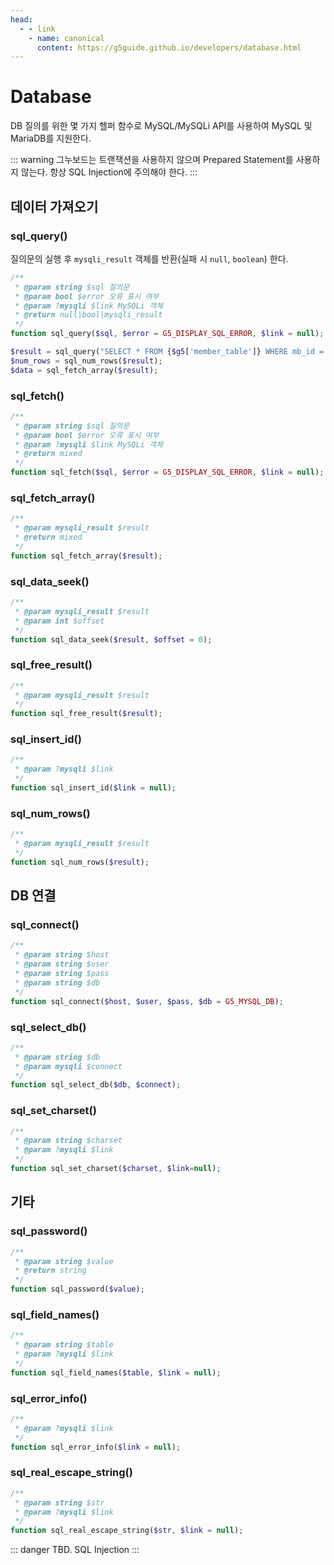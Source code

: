 ```yaml
---
head:
  - - link
    - name: canonical
      content: https://g5guide.github.io/developers/database.html
---
```

# Database

DB 질의를 위한 몇 가지 헬퍼 함수로 MySQL/MySQLi API를 사용하여 MySQL 및 MariaDB를 지원한다.

::: warning
그누보드는 트랜잭션을 사용하지 않으며 Prepared Statement를 사용하지 않는다. 항상 SQL Injection에 주의해야 한다.
:::

## 데이터 가져오기

### sql_query()
질의문의 실행 후 `mysqli_result` 객체를 반환(실패 시 `null`, `boolean`) 한다.

```php
/**
 * @param string $sql 질의문
 * @param bool $error 오류 표시 여부
 * @param ?mysqli $link MySQLi 객체
 * @return null|bool|mysqli_result
 */
function sql_query($sql, $error = G5_DISPLAY_SQL_ERROR, $link = null);
```

```php
$result = sql_query("SELECT * FROM {$g5['member_table']} WHERE mb_id = 'admin'");
$num_rows = sql_num_rows($result);
$data = sql_fetch_array($result);
```

### sql_fetch()

```php
/**
 * @param string $sql 질의문
 * @param bool $error 오류 표시 여부
 * @param ?mysqli $link MySQLi 객체
 * @return mixed
 */
function sql_fetch($sql, $error = G5_DISPLAY_SQL_ERROR, $link = null);
```

### sql_fetch_array()

```php
/**
 * @param mysqli_result $result
 * @return mixed
 */
function sql_fetch_array($result);
```

### sql_data_seek()

```php
/**
 * @param mysqli_result $result
 * @param int $offset
 */
function sql_data_seek($result, $offset = 0);
```

### sql_free_result()

```php
/**
 * @param mysqli_result $result
 */
function sql_free_result($result);
```

### sql_insert_id()

```php
/**
 * @param ?mysqli $link
 */
function sql_insert_id($link = null);
```

### sql_num_rows()

```php
/**
 * @param mysqli_result $result
 */
function sql_num_rows($result);
```

## DB 연결

### sql_connect()

```php
/**
 * @param string $host
 * @param string $user
 * @param string $pass
 * @param string $db
 */
function sql_connect($host, $user, $pass, $db = G5_MYSQL_DB);
```

### sql_select_db()

```php
/**
 * @param string $db
 * @param mysqli $connect
 */
function sql_select_db($db, $connect);
```

### sql_set_charset()

```php
/**
 * @param string $charset
 * @param ?mysqli $link
 */
function sql_set_charset($charset, $link=null);
```

## 기타

### sql_password()

```php
/**
 * @param string $value
 * @return string
 */
function sql_password($value);
```

### sql_field_names()

```php
/**
 * @param string $table
 * @param ?mysqli $link
 */
function sql_field_names($table, $link = null);
```

### sql_error_info()

```php
/**
 * @param ?mysqli $link
 */
function sql_error_info($link = null);
```

### sql_real_escape_string()

```php
/**
 * @param string $str
 * @param ?mysqli $link
 */
function sql_real_escape_string($str, $link = null);
```




::: danger
TBD. SQL Injection
:::
